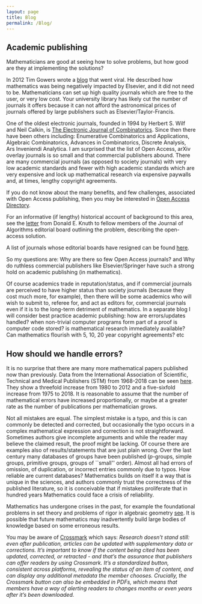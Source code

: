 ```yaml
---
layout: page
title: Blog
permalink: /Blog/
---
```


<h2> Academic publishing</h2>

Mathematicians are good at seeing how to solve problems, but how good
are they at implementing the solutions?

In 2012 Tim Gowers wrote a
[blog](https://gowers.wordpress.com/2012/01/21/elsevier-my-part-in-its-downfall/)  that went viral.
He described how mathematics was being negatively impacted by Elsevier, and
it did not need to be. Mathematicians can set up high quality journals
which are free to the user, or very low cost. Your university library has likely
cut the number of journals it offers because it can not afford the
astronomical prices of journals offered by large publishers such as Elsevier/Taylor-Francis.

One of the oldest electronic journals, founded in 1994 by Herbert S. Wilf
and Neil Calkin, is
[The Electronic Journal of Combinatorics](https://www.combinatorics.org/).
Since then
there have been others including:
Enumerative Combinatorics and Applications,
Algebraic Combinatorics,
Advances in Combinatorics,
Discrete Analysis,
Ars Inveniendi Analytica.
I am surprised that the list of Open Access, arXiv overlay journals is so
small and that commercial publishers abound. There are many commercial
journals (as opposed to society journals) with very low academic standards
and fewer with high academic standards which are very expensive and
lock up mathematical research via expensive paywalls and, at times,
lengthy copyright agreements.

If you do not know about the many benefits, and few challenges, associated
with Open Access publishing, then you may be interested in
[Open Access Directory](http://oad.simmons.edu/oadwiki/Main_Page).

For an informative (if lengthy) historical account of background to
this area, see the [letter](files/joalet.pdf) from Donald E. Knuth to fellow members
of the Journal of Algorithms editorial board outlining the problem, describing
the open-access solution.

A list of journals whose editorial boards have resigned can be found
[here](http://oad.simmons.edu/oadwiki/Journal_declarations_of_independence).

So my questions are: Why are there so few Open Access journals? and
Why do ruthless commercial publishers like Elsevier/Springer have such a
strong hold on academic publishing (in mathematics).

Of course academics trade in reputation/status, and if commercial journals
are perceived to have higher status than society journals (because they cost
much more, for example), then there will be some academics who will wish to
submit to, referee for, and act as editors for, commercial journals even if it is to the long-term detriment of mathematics.
In a separate blog I will consider best practice academic publishing: how are
errors/updates handled? when non-trivial computer programs form part of a proof
is computer code stored? is mathematical research immediately available?
Can mathematics flourish with 5, 10, 20 year copyright agreements? etc

<h2> How should we handle errors?</h2>

It is no surprise that there are many more mathematical papers published now
than previously. Data from the International Association of Scientific,
Technical and Medical Publishers (STM) from 1968-2018 can be seen
[here](https://academia.stackexchange.com/questions/126980/global-number-of-publications-over-time). They show a threefold increase from 1980 to 2012 and a
five-sixfold increase from 1975 to 2018. It is reasonable to assume that the
number of mathematical errors have increased proportionally, or maybe at a
greater rate as the number of publications per mathematician grows.

Not all mistakes are equal. The simplest mistake is a typo, and this is
can commonly be detected and corrected, but occasionally the typo occurs in
a complex mathematical expression and correction is not straightforward.
Sometimes authors give incomplete arguments and while the reader may believe
the claimed result, the proof might be lacking. Of course there are examples
also of results/statements that are just plain wrong.
Over the last century many databases of groups have been published
(*p*-groups, simple groups, primitive groups, groups of ``small'' order). Almost all had errors of omission, of duplication, or incorrect entries commonly due to typos. How reliable are current databases? 
Mathematics builds
on itself it a way that is unique in the sciences, and authors commonly
trust the correctness of the published literature,
so it is conceivable that if mistakes proliferate that in hundred years
Mathematics could face a crisis of reliability.

Mathematics has undergone crises in the past, for example the foundational
problems in set theory and problems of rigor in algebraic geometry
[see](https://mathoverflow.net/questions/19420/what-mistakes-did-the-italian-algebraic-geometers-actually-make). It is possible that future mathematics may
inadvertently build large bodies of knowledge based on some erroneous results.

You may be aware of [Crossmark](https://www.crossref.org/services/crossmark/)
which says: *Research doesn’t stand still: even after publication, articles can be updated with supplementary data or corrections. It’s important to know if the content being cited has been updated, corrected, or retracted - and that’s the assurance that publishers can offer readers by using Crossmark. It’s a standardized button, consistent across platforms, revealing the status of an item of content, and can display any additional metadata the member chooses. Crucially, the Crossmark button can also be embedded in PDFs, which means that members have a way of alerting readers to changes months or even years after it’s been downloaded.*
